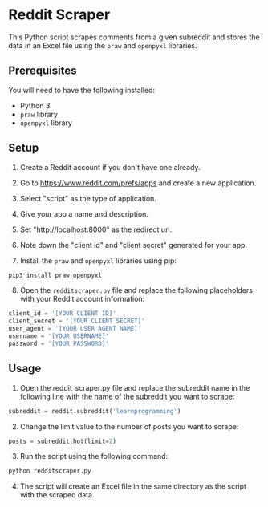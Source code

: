 # Reddit Scraper
This Python script scrapes comments from a given subreddit and stores the data in an Excel file using the `praw` and `openpyxl` libraries.

## Prerequisites
You will need to have the following installed:

- Python 3
- `praw` library
- `openpyxl` library
## Setup
1) Create a Reddit account if you don't have one already.

2) Go to https://www.reddit.com/prefs/apps and create a new application.

3) Select "script" as the type of application.

4) Give your app a name and description.

5) Set "http://localhost:8000" as the redirect uri.

6) Note down the "client id" and "client secret" generated for your app.

7) Install the `praw` and `openpyxl` libraries using pip:

```sh
pip3 install praw openpyxl
```
8) Open the `redditscraper.py` file and replace the following placeholders with your Reddit account information:

```python
client_id = '[YOUR CLIENT ID]'
client_secret = '[YOUR CLIENT SECRET]'
user_agent = '[YOUR USER AGENT NAME]'
username = '[YOUR USERNAME]'
password = '[YOUR PASSWORD]'
```
## Usage
1) Open the reddit_scraper.py file and replace the subreddit name in the following line with the name of the subreddit you want to scrape:

```python
subreddit = reddit.subreddit('learnprogramming')
```
2) Change the limit value to the number of posts you want to scrape:

```python
posts = subreddit.hot(limit=2)
```
3) Run the script using the following command:

```sh
python redditscraper.py
```
4) The script will create an Excel file in the same directory as the script with the scraped data.